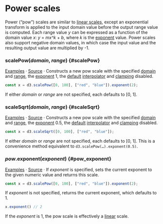 # Power scales

Power (“pow”) scales are similar to [linear scales](./linear.md), except an exponential transform is applied to the input domain value before the output range value is computed. Each range value *y* can be expressed as a function of the domain value *x*: *y* = *mx^k* + *b*, where *k* is the [exponent](#pow_exponent) value. Power scales also support negative domain values, in which case the input value and the resulting output value are multiplied by -1.

### scalePow(*domain*, *range*) {#scalePow}

[Examples](https://observablehq.com/@d3/continuous-scales) · [Source](https://github.com/d3/d3-scale/blob/main/src/pow.js) · Constructs a new pow scale with the specified [domain](./linear.md#linear_domain) and [range](./linear.md#linear_range), the [exponent](#pow_exponent) 1, the [default](../d3-interpolate/value.md#interpolate) [interpolator](./linear.md#linear_interpolate) and [clamping](./linear.md#linear_clamp) disabled.

```js
const x = d3.scalePow([0, 100], ["red", "blue"]).exponent(2);
```

If either *domain* or *range* are not specified, each defaults to [0, 1].

### scaleSqrt(*domain*, *range*) {#scaleSqrt}

[Examples](https://observablehq.com/@d3/continuous-scales) · [Source](https://github.com/d3/d3-scale/blob/main/src/pow.js) · Constructs a new pow scale with the specified [domain](./linear.md#linear_domain) and [range](./linear.md#linear_range), the [exponent](#pow_exponent) 0.5, the [default](../d3-interpolate/value.md#interpolate) [interpolator](./linear.md#linear_interpolate) and [clamping](./linear.md#linear_clamp) disabled.

```js
const x = d3.scaleSqrt([0, 100], ["red", "blue"]);
```

If either *domain* or *range* are not specified, each defaults to [0, 1]. This is a convenience method equivalent to `d3.scalePow(…).exponent(0.5)`.

### *pow*.exponent(*exponent*) {#pow_exponent}

[Examples](https://observablehq.com/@d3/continuous-scales) · [Source](https://github.com/d3/d3-scale/blob/main/src/pow.js) · If *exponent* is specified, sets the current exponent to the given numeric value and returns this scale.

```js
const x = d3.scalePow([0, 100], ["red", "blue"]).exponent(2);
```

If *exponent* is not specified, returns the current exponent, which defaults to 1.

```js
x.exponent() // 2
```

If the *exponent* is 1, the pow scale is effectively a [linear](./linear.md) scale.
